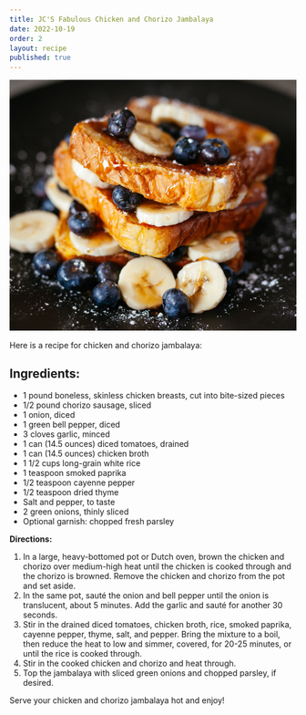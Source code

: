 ```yaml
---
title: JC'S Fabulous Chicken and Chorizo Jambalaya
date: 2022-10-19
order: 2
layout: recipe
published: true
---
```



![Fabulous Chicken and Chorizo Jambalaya](../uploads/joseph-gonzalez-zcUgjyqEwe8-unsplash.jpg "Photo by Jeremy Christopher")

Here is a recipe for chicken and chorizo jambalaya:

## Ingredients:

* 1 pound boneless, skinless chicken breasts, cut into bite-sized pieces
* 1/2 pound chorizo sausage, sliced
* 1 onion, diced
* 1 green bell pepper, diced
* 3 cloves garlic, minced
* 1 can (14.5 ounces) diced tomatoes, drained
* 1 can (14.5 ounces) chicken broth
* 1 1/2 cups long-grain white rice
* 1 teaspoon smoked paprika
* 1/2 teaspoon cayenne pepper
* 1/2 teaspoon dried thyme
* Salt and pepper, to taste
* 2 green onions, thinly sliced
* Optional garnish: chopped fresh parsley

**Directions:**

1. In a large, heavy-bottomed pot or Dutch oven, brown the chicken and chorizo over medium-high heat until the chicken is cooked through and the chorizo is browned. Remove the chicken and chorizo from the pot and set aside.
2. In the same pot, sauté the onion and bell pepper until the onion is translucent, about 5 minutes. Add the garlic and sauté for another 30 seconds.
3. Stir in the drained diced tomatoes, chicken broth, rice, smoked paprika, cayenne pepper, thyme, salt, and pepper. Bring the mixture to a boil, then reduce the heat to low and simmer, covered, for 20-25 minutes, or until the rice is cooked through.
4. Stir in the cooked chicken and chorizo and heat through.
5. Top the jambalaya with sliced green onions and chopped parsley, if desired.

Serve your chicken and chorizo jambalaya hot and enjoy!